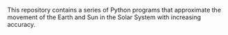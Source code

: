 This repository contains a series of Python programs that approximate the movement of the Earth and Sun in the Solar System with increasing accuracy.
